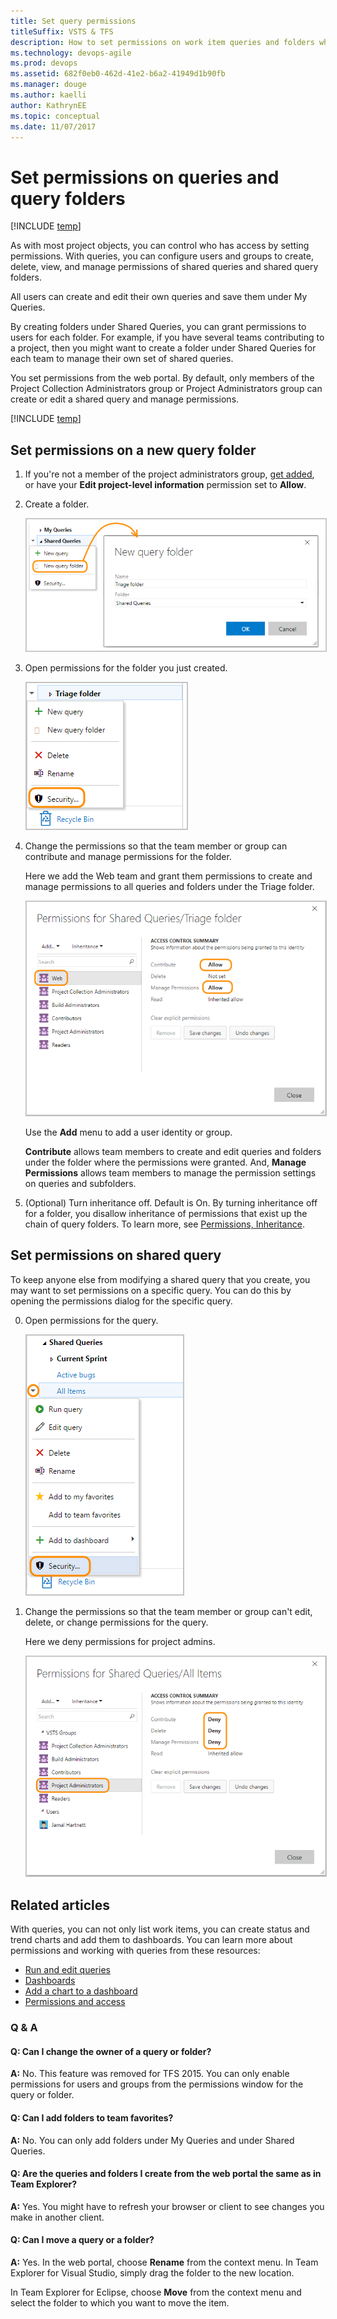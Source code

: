 ```yaml
---
title: Set query permissions
titleSuffix: VSTS & TFS
description: How to set permissions on work item queries and folders when working in Visual Studio Team Services & Team Foundation Server  
ms.technology: devops-agile
ms.prod: devops
ms.assetid: 682f0eb0-462d-41e2-b6a2-41949d1b90fb  
ms.manager: douge
ms.author: kaelli
author: KathrynEE
ms.topic: conceptual
ms.date: 11/07/2017
---
```



# Set permissions on queries and query folders

[!INCLUDE [temp](../_shared/version-vsts-tfs-all-versions.md)]


As with most project objects, you can control who has access by setting permissions. With queries, you can configure users and groups to create, delete, view, and manage permissions of shared queries and shared query folders. 

All users can create and edit their own queries and save them under My Queries.

By creating folders under Shared Queries, you can grant permissions to users for each folder. For example, if you have several teams contributing to a project, then you might want to create a folder under Shared Queries for each team to manage their own set of shared queries.  

You set permissions from the web portal. By default, only members of the Project Collection Administrators group or Project Administrators group can create or edit a shared query and manage permissions. 

[!INCLUDE [temp](../_shared/image-differences.md)]

## Set permissions on a new query folder

1. If you're not a member of the project administrators group, [get added](../../organizations/security/set-project-collection-level-permissions.md), or have your **Edit project-level information** permission set to **Allow**.

2. Create a folder.  

	<img src="_img/set-query-perm-new-folder.png" alt="New query folder link on queries context menu" style="border: 1px solid #C3C3C3;" />  

3.  Open permissions for the folder you just created.

	<img src="_img/set-permissions-query-folder-security.png" alt="Permissions dialog for a query" style="border: 1px solid #C3C3C3;" />  

4.  Change the permissions so that the team member or group can contribute and manage permissions for the folder.  

	Here we add the Web team and grant them permissions to create and manage permissions to all queries and folders under the Triage folder.  

	<img src="_img/set-permissions-triage-folder-dialog.png" alt="Permissions dialog for a query" style="border: 1px solid #C3C3C3;" />    

    Use the **Add** menu to add a user identity or group.

    **Contribute** allows team members to create and edit queries and folders under the folder where the permissions were granted. And, **Manage Permissions** allows team members to manage the permission settings on queries and subfolders.

5.  (Optional) Turn inheritance off. Default is On. By turning inheritance off for a folder, you disallow inheritance of permissions that exist up the chain of query folders. To learn more, see [Permissions, Inheritance](../../organizations/security/about-permissions.md#inheritance).  

## Set permissions on shared query 

To keep anyone else from modifying a shared query that you create, you may want to set permissions on a specific query. You can do this by opening the permissions dialog for the specific query.  

0.  Open permissions for the query.

	<img src="_img/set-query-perm-security-menu-option.png" alt="Permissions dialog for a query" style="border: 1px solid #C3C3C3;" />  

4.  Change the permissions so that the team member or group can't edit, delete, or change permissions for the query.  

	Here we deny permissions for project admins.  

	<img src="_img/set-permissions-deny-for-query.png" alt="Permissions dialog for a query, set to deny" style="border: 1px solid #C3C3C3;" />  

## Related articles  

With queries, you can not only list work items, you can create status and trend charts and add them to dashboards. You can learn more about permissions and working with queries from these resources: 

- [Run and edit queries](using-queries.md)  
- [Dashboards](../../report/dashboards/dashboards.md)  
- [Add a chart to a dashboard](../../report/add-charts-to-dashboard.md)   
- [Permissions and access](../../organizations/security/permissions-access.md)  

### Q & A   
<!-- BEGINSECTION class="md-qanda" -->

#### Q: Can I change the owner of a query or folder?

**A:** No. This feature was removed for TFS 2015. You can only enable permissions for users and groups from the permissions window for the query or folder.

#### Q: Can I add folders to team favorites?

**A:** No. You can only add folders under My Queries and under Shared Queries.

#### Q: Are the queries and folders I create from the web portal the same as in Team Explorer?

**A:** Yes. You might have to refresh your browser or client to see changes you make in another client.

#### Q: Can I move a query or a folder?  

**A:** Yes. In the web portal, choose **Rename** from the context menu. In Team Explorer for Visual Studio, simply drag the folder to the new location.  

In Team Explorer for Eclipse, choose **Move** from the context menu and select the folder to which you want to move the item.

<!-- ENDSECTION --> 

